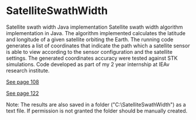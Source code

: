 # SatelliteSwathWidth


Satellite swath width Java implementation Satellite swath width algorithm implementation in Java. The algorithm implemented calculates the latitude and longitude of a given satellite orbiting the Earth. The running code generates a list of coordinates that indicate the path which a satellite sensor is able to view according to the sensor configuration and the satellite settings. The generated coordinates accuracy were tested against STK simulations. Code developed as part of my 2 year internship at IEAv research institute.

[See page 108](http://www.ieav.cta.br/eventos/wai/cadernos_atividades/Caderno_Atividades_2015.pdf)

[See page 122](http://www.ieav.cta.br/eventos/wai/cadernos_atividades/Caderno_Atividades_2014.pdf)

Note: The results are also saved in a folder ("C:\SatelliteSwathWidth") as a text file. If permission is not granted the folder should be manually created.
